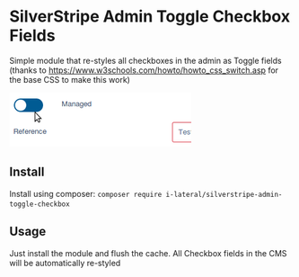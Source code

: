 # SilverStripe Admin Toggle Checkbox Fields

Simple module that re-styles all checkboxes in the admin as Toggle fields
(thanks to https://www.w3schools.com/howto/howto_css_switch.asp for the base CSS to make this work)

![Example](toggle-checkbox.gif)

## Install

Install using composer: `composer require i-lateral/silverstripe-admin-toggle-checkbox`

## Usage

Just install the module and flush the cache. All Checkbox fields in the CMS will be automatically re-styled
